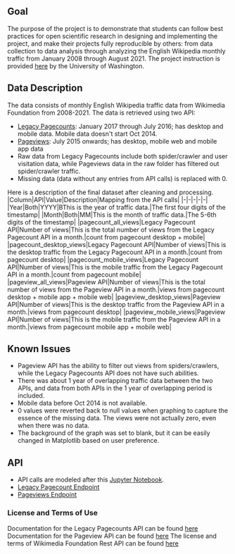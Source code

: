 ## Goal
The purpose of the project is to demonstrate that students can follow best practices for open scientific research in designing and implementing the project, and make their projects fully reproducible by others: from data collection to data analysis through analyzing the English Wikipedia monthly traffic from January 2008 through August 2021. The project instruction is provided [here](https://docs.google.com/document/d/1groRZyhgOwBxlSyE4vKEhYa-khKet8iWVaVDAgOH_Y4/edit#) by the University of Washington.


## Data Description
The data consists of monthly English Wikipedia traffic data from Wikimedia Foundation from 2008-2021. The data is retrieved using two API:
- [Legacy Pagecounts](https://wikitech.wikimedia.org/wiki/Analytics/AQS/Legacy_Pagecounts): January 2017 through July 2016; has desktop and mobile data. Mobile data doesn't start Oct 2014.
- [Pageviews](https://wikitech.wikimedia.org/wiki/Analytics/AQS/Pageviews): July 2015 onwards; has desktop, mobile web and mobile app data
- Raw data from Legacy Pagecounts include both spider/crawler and user visitation data, while Pageviews data in the raw folder has filtered out spider/crawler traffic.
- Missing data (data without any entries from API calls) is replaced with 0.

Here is a description of the final dataset after cleaning and processing.
|Column|API|Value|Description|Mapping from the API calls|
|-|-|-|-|-|
|Year|Both|YYYY|BThis is the year of traffic data.|The first four digits of the timestamp|
|Month|Both|MM|This is the month of traffic data.|The 5-6th digits of the timestamp|
|pagecount_all_views|Legacy Pagecount API|Number of views|This is the total number of views from the Legacy Pagecount API in a month.|count from pagecount desktop + mobile|
|pagecount_desktop_views|Legacy Pagecount API|Number of views|This is the desktop traffic from the Legacy Pagecount API in a month.|count from pagecount desktop|
|pagecount_mobile_views|Legacy Pagecount API|Number of views|This is the mobile traffic from the Legacy Pagecount API in a month.|count from pagecount mobile|
|pageview_all_views|Pageview API|Number of views|This is the total number of views from the Pageview API in a month.|views from pagecount desktop + mobile app + mobile web|
|pageview_desktop_views|Pageview API|Number of views|This is the desktop traffic from the Pageview API in a month.|views from pagecount desktop|
|pageview_mobile_views|Pageview API|Number of views|This is the mobile traffic from the Pageview API in a month.|views from pagecount mobile app + mobile web|



## Known Issues

- Pageview API has the ability to filter out views from spiders/crawlers, while the Legacy Pagecounts API does not have such abilities. 
- There was about 1 year of overlapping traffic data between the two APIs, and data from both APIs in the 1 year of overlapping period is included.
- Mobile data before Oct 2014 is not available.
- 0 values were reverted back to null values when graphing to capture the essence of the missing data. The views were not actually zero, even when there was no data.
- The background of the graph was set to blank, but it can be easily changed in Matplotlib based on user preference.

## API

- API calls are modeled after this [Jupyter Notebook](https://public.paws.wmcloud.org/User:Jtmorgan/data512_a1_example.ipynb).
- [Legacy Pagecount Endpoint](https://wikimedia.org/api/rest_v1/metrics/legacy/pagecounts/aggregate/{project}/{access-site}/{granularity}/{start}/{end})
- [Pageviews Endpoint](https://wikimedia.org/api/rest_v1/metrics/pageviews/aggregate/{project}/{access}/{agent}/{granularity}/{start}/{end})

### License and Terms of Use
Documentation for the Legacy Pagecounts API can be found [here](https://wikitech.wikimedia.org/wiki/Analytics/AQS/Legacy_Pagecounts) 
Documentation for the Pageview API can be found [here](https://wikitech.wikimedia.org/wiki/Analytics/AQS/Pageviews) 
The license and terms of Wikimedia Foundation Rest API can be found [here](https://www.mediawiki.org/wiki/REST_API#Terms_and_conditions)
